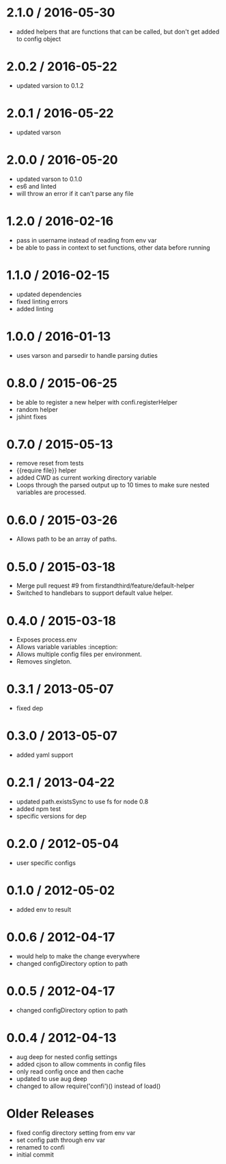 
2.1.0 / 2016-05-30
==================

  * added helpers that are functions that can be called, but don't get added to config object

2.0.2 / 2016-05-22
==================

  * updated varsion to 0.1.2

2.0.1 / 2016-05-22
==================

  * updated varson

2.0.0 / 2016-05-20
==================

  * updated varson to 0.1.0
  * es6 and linted
  * will throw an error if it can't parse any file

1.2.0 / 2016-02-16
==================

  * pass in username instead of reading from env var
  * be able to pass in context to set functions, other data before running

1.1.0 / 2016-02-15
==================

  * updated dependencies
  * fixed linting errors
  * added linting

1.0.0 / 2016-01-13
==================

  * uses varson and parsedir to handle parsing duties

0.8.0 / 2015-06-25
==================

  * be able to register a new helper with confi.registerHelper
  * random helper
  * jshint fixes


0.7.0 / 2015-05-13
==================

  * remove reset from tests
  * {{require file}} helper
  * added CWD as current working directory variable
  * Loops through the parsed output up to 10 times to make sure nested variables are processed.


0.6.0 / 2015-03-26
==================

  * Allows path to be an array of paths.

0.5.0 / 2015-03-18
==================

  * Merge pull request #9 from firstandthird/feature/default-helper
  * Switched to handlebars to support default value helper.


0.4.0 / 2015-03-18
==================

  * Exposes process.env
  * Allows variable variables :inception:
  * Allows multiple config files per environment.
  * Removes singleton.


0.3.1 / 2013-05-07
==================

  * fixed dep

0.3.0 / 2013-05-07
==================

  * added yaml support

0.2.1 / 2013-04-22
==================

  * updated path.existsSync to use fs for node 0.8
  * added npm test
  * specific versions for dep

0.2.0 / 2012-05-04
==================

  * user specific configs

0.1.0 / 2012-05-02
==================

  * added env to result

0.0.6 / 2012-04-17
==================

  * would help to make the change everywhere
  * changed configDirectory option to path

0.0.5 / 2012-04-17
==================

  * changed configDirectory option to path

0.0.4 / 2012-04-13
==================

  * aug deep for nested config settings
  * added cjson to allow comments in config files
  * only read config once and then cache
  * updated to use aug deep
  * changed to allow require('confi')() instead of load()

Older Releases
==============

  * fixed config directory setting from env var
  * set config path through env var
  * renamed to confi
  * initial commit
